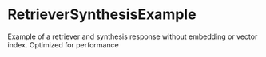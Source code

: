 # RetrieverSynthesisExample
Example of a retriever and synthesis response without embedding or vector index. Optimized for performance
